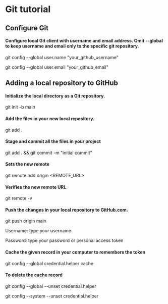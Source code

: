# Git tutorial

## Configure Git
#### Configure local Git client with username and email address. Omit --global to keep username and email only to the specific git repository.

git config --global user.name "your_github_username"

git config --global user.email "your_github_email"

## Adding a local repository to GitHub
#### Initialize the local directory as a Git repository.

git init -b main

#### Add the files in your new local repository.

git add .

#### Stage and commit all the files in your project

git add . && git commit -m "initial commit"

#### Sets the new remote

git remote add origin  <REMOTE_URL>

#### Verifies the new remote URL

git remote -v

#### Push the changes in your local repository to GitHub.com. 

git push origin main

Username: type your username

Password: type your password or personal access token

#### Cache the given record in your computer to remembers the token

git config --global credential.helper cache
  
#### To delete the cache record

git config --global --unset credential.helper

git config --system --unset credential.helper
